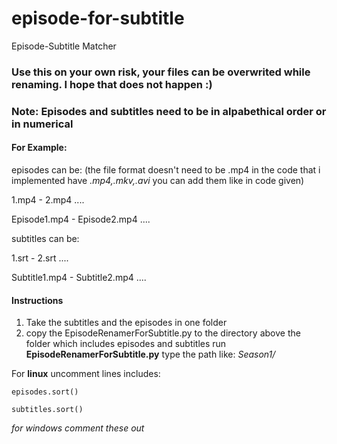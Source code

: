# episode-for-subtitle
Episode-Subtitle Matcher
### Use this on your own risk, your files can be overwrited while renaming. I hope that does not happen :)
### **Note:** Episodes and subtitles need to be in alpabethical order or in numerical

#### For Example:

episodes can be: (the file format doesn't need to be .mp4 in the code that i implemented have *.mp4,.mkv,.avi* you can add them like in code given)

1.mp4 - 2.mp4 ....

Episode1.mp4 - Episode2.mp4 ....

subtitles can be:

1.srt - 2.srt ....

Subtitle1.mp4 - Subtitle2.mp4 ....

#### Instructions

1. Take the subtitles and the episodes in one folder
2. copy the EpisodeRenamerForSubtitle.py to the directory above the folder which includes episodes and subtitles
run **EpisodeRenamerForSubtitle.py**
type the path like:
*Season1/*

For **linux** uncomment lines includes:

```
episodes.sort()

subtitles.sort()
```

*for windows comment these out*
